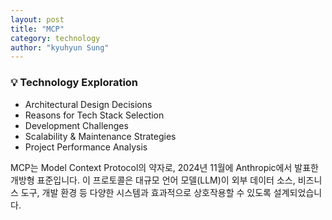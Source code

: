 ```yaml
---
layout: post
title: "MCP"
category: technology
author: "kyuhyun Sung"
---
```




### 💡 Technology Exploration

- Architectural Design Decisions  
- Reasons for Tech Stack Selection  
- Development Challenges  
- Scalability & Maintenance Strategies  
- Project Performance Analysis  

​MCP는 Model Context Protocol의 약자로, 2024년 11월에 Anthropic에서 발표한 개방형 표준입니다. 이 프로토콜은 대규모 언어 모델(LLM)이 외부 데이터 소스, 비즈니스 도구, 개발 환경 등 다양한 시스템과 효과적으로 상호작용할 수 있도록 설계되었습니다. ​